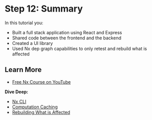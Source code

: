 # Step 12: Summary

In this tutorial you:

- Built a full stack application using React and Express
- Shared code between the frontend and the backend
- Created a UI library
- Used Nx dep graph capabilities to only retest and rebuild what is affected

## Learn More

- [Free Nx Course on YouTube](https://www.youtube.com/watch?time_continue=49&v=2mYLe9Kp9VM&feature=emb_logo)

**Dive Deep:**

- [Nx CLI](/{{framework}}/cli/overview)
- [Computation Caching](/{{framework}}/guides/computation-caching)
- [Rebuilding What is Affected](/{{framework}}/guides/monorepo-affected)
